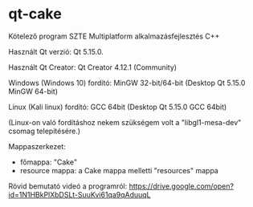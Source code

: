 # qt-cake
Kötelező program SZTE Multiplatform alkalmazásfejlesztés C++

Használt Qt verzió: Qt 5.15.0.

Használt Qt Creator: Qt Creator 4.12.1 (Community)

Windows (Windows 10) fordító: MinGW 32-bit/64-bit (Desktop Qt 5.15.0 MinGW 64-bit)

Linux (Kali linux) fordító: GCC 64bit (Desktop Qt 5.15.0 GCC 64bit)

(Linux-on való fordításhoz nekem szükségem volt a "libgl1-mesa-dev" csomag telepítésére.)

Mappaszerkezet:
  * főmappa: "Cake"
  * resource mappa: a Cake mappa melletti "resources" mappa

Rövid bemutató videó a programról: https://drive.google.com/open?id=1N1HBkPlXbDSLt-SuuKvi61qa9qAduuqL
